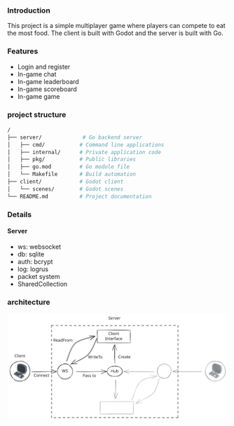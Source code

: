 ### Introduction
This project is a simple multiplayer game where players can compete to eat the most food. The client is built with Godot and the server is built with Go.

### Features
- Login and register
- In-game chat
- In-game leaderboard
- In-game scoreboard
- In-game game

### project structure
```sh
/
├── server/             # Go backend server
│   ├── cmd/           # Command line applications
│   ├── internal/      # Private application code
│   ├── pkg/           # Public libraries
│   ├── go.mod         # Go module file
│   └── Makefile       # Build automation
├── client/            # Godot client
│   └── scenes/        # Godot scenes
└── README.md          # Project documentation
```

### Details
#### Server
- ws: websocket
- db: sqlite
- auth: bcrypt
- log: logrus
- packet system
- SharedCollection

### architecture
![architecture](./architecture.svg)